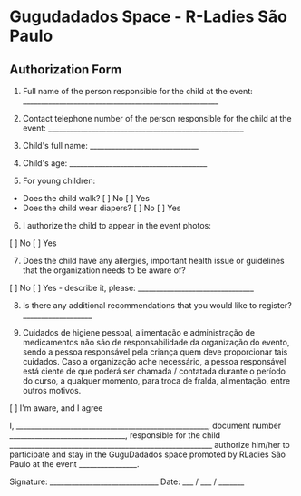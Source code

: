 # Gugudadados Space - R-Ladies São Paulo
## Authorization Form 

1. Full name of the person responsible for the child at the event: ______________________________________________________

2. Contact telephone number of the person responsible for the child at the event: ______________________________________________________

3. Child's full name: ______________________________

4. Child's age: ______________________________________

5. For young children:
- Does the child walk?		[   ] No   [   ] Yes
- Does the child wear diapers?	[   ] No   [   ] Yes

6. I authorize the child to appear in the event photos:

[   ] No   [   ] Yes

7. Does the child have any allergies, important health issue or guidelines that the organization needs to be aware of?

[   ] No    [   ] Yes - describe it, please: ________________________________

8. Is there any additional recommendations that you would like to register? ___________________


9. Cuidados de higiene pessoal, alimentação e administração de medicamentos não são de responsabilidade da organização do evento, sendo a pessoa responsável pela criança quem deve proporcionar tais cuidados.
Caso a organização ache necessário, a pessoa responsável está ciente de que poderá ser chamada / contatada durante o período do curso, a qualquer momento, para troca de fralda, alimentação, entre outros motivos.

[   ] I'm aware, and I agree

I, _____________________________________________________, 
document number ________________________________,
responsible for the child ________________________________________________________ 
authorize him/her to participate and stay in the GuguDadados space promoted by RLadies São Paulo at the event ________________. 

Signature: ______________________________ Date: ___ / ___ / _______
